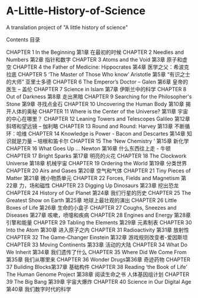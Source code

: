 # A-Little-History-of-Science
A translation project of "A little history of science"

Contents 目录

CHAPTER 1 In the Beginning 第1章 在最初的时候
CHAPTER 2 Needles and Numbers 第2章 指针和数字
CHAPTER 3 Atoms and the Void 第3章 原子和虚空
CHAPTER 4 the Father of Medicine: Hippocrates 第4章 医学之父：希波克拉底
CHAPTER 5 ‘The Master of Those Who know’ Aristotle 第5章 “有识之士的大师” 亚里士多德
CHAPTER 6 The Emperor’s Doctor – Galen 第6章 皇帝的医生 – 盖伦
CHAPTER 7 Science in Islam 第7章 伊斯兰中的科学
CHAPTER 8 Out of Darkness 第8章 走出黑暗
CHAPTER 9 Searching for the Philosopher's Stone 第9章 寻找点金石
CHAPTER 10 Uncovering the Human Body 第10章 揭开人体的奥秘
CHAPTER 11 Where is the Center of the Universe? 第11章 宇宙的中心在哪里？
CHAPTER 12 Leaning Towers and Telescopes Galileo 第12章 斜塔和望远镜 – 伽利略
CHAPTER 13 Round and Round: Harvey 第13章 不断循环：哈维
CHAPTER 14 Knowledge is Power - Bacon and Descartes 第14章 知识就是力量 – 培根和笛卡尔
CHAPTER 15 The ‘New Chemistry ’ 第15章 新化学
CHAPTER 16 What Goes Up … Newton 第16章 什么东西往上走 - 牛顿
CHAPTER 17 Bright Sparks 第17章 明亮的火花
CHAPTER 18 The Clockwork Universe 第18章 机械宇宙
CHAPTER 19 Ordering the World 第19章 分类世界
CHAPTER 20 Airs and Gases 第20章 空气和气体
CHAPTER 21 Tiny Pieces of Matter 第21章 微小物质单元
CHAPTER 22 Forces, Fields and Magnetism 第22章 力，场和磁性
CHAPTER 23 Digging Up Dinosaurs 第23章 挖出恐龙
CHAPTER 24 History of Our Planet 第24章 我们行星的历史
CHAPTER 25 The Greatest Show on Earth 第25章 地球上最壮观的演出
CHAPTER 26 Little Boxes of Life 第26章 生命的小盒子
CHAPTER 27 Coughs, Sneezes and Diseases 第27章 咳嗽，喷嚏和疾病
CHAPTER 28 Engines and Energy 第28章 引擎和能量
CHAPTER 29 Tabling the Elements 第29章 元素制表
CHAPTER 30 Into the Atom 第30章 进入原子之内
CHAPTER 31 Radioactivity 第31章 放射性
CHAPTER 32 The Game-Changer Einstein 第32章 游戏规则改变者-爱因斯坦
CHAPTER 33 Moving Continents 第33章 活动的大陆
CHAPTER 34 What Do We Inherit 第34章 我们遗传了什么
CHAPTER 35 Where Did We Come From 第35章 我们从哪里来
CHAPTER 36 Wonder Drugs第36章 奇迹药物
CHAPTER 37 Building Blocks第37章 基础构件
CHAPTER 38 Reading ‘the Book of Life’ The Human Genome Project 第38章 阅读生命之书 人体基因组计划
CHAPTER 39 The Big Bang 第39章 宇宙大爆炸
CHAPTER 40 Science in Our Digital Age 第40章 我们数字时代的科学
